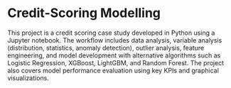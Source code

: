# Credit-Scoring Modelling
This project is a credit scoring case study developed in Python using a Jupyter notebook. The workflow includes data analysis, variable analysis (distribution, statistics, anomaly detection), outlier analysis, feature engineering, and model development with alternative algorithms such as Logistic Regression, XGBoost, LightGBM, and Random Forest. The project also covers model performance evaluation using key KPIs and graphical visualizations.
